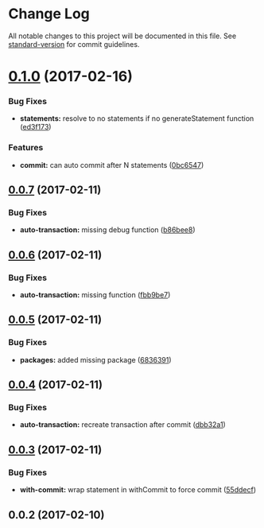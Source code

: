 # Change Log

All notable changes to this project will be documented in this file. See [standard-version](https://github.com/conventional-changelog/standard-version) for commit guidelines.

<a name="0.1.0"></a>
# [0.1.0](https://github.com/duplotech/stream-to-neo4j/compare/v0.0.7...v0.1.0) (2017-02-16)


### Bug Fixes

* **statements:** resolve to no statements if no generateStatement function ([ed3f173](https://github.com/duplotech/stream-to-neo4j/commit/ed3f173))


### Features

* **commit:** can auto commit after N statements ([0bc6547](https://github.com/duplotech/stream-to-neo4j/commit/0bc6547))



<a name="0.0.7"></a>
## [0.0.7](https://github.com/duplotech/stream-to-neo4j/compare/v0.0.6...v0.0.7) (2017-02-11)


### Bug Fixes

* **auto-transaction:** missing debug function ([b86bee8](https://github.com/duplotech/stream-to-neo4j/commit/b86bee8))



<a name="0.0.6"></a>
## [0.0.6](https://github.com/duplotech/stream-to-neo4j/compare/v0.0.5...v0.0.6) (2017-02-11)


### Bug Fixes

* **auto-transaction:** missing function ([fbb9be7](https://github.com/duplotech/stream-to-neo4j/commit/fbb9be7))



<a name="0.0.5"></a>
## [0.0.5](https://github.com/duplotech/stream-to-neo4j/compare/v0.0.4...v0.0.5) (2017-02-11)


### Bug Fixes

* **packages:** added missing package ([6836391](https://github.com/duplotech/stream-to-neo4j/commit/6836391))



<a name="0.0.4"></a>
## [0.0.4](https://github.com/duplotech/stream-to-neo4j/compare/v0.0.3...v0.0.4) (2017-02-11)


### Bug Fixes

* **auto-transaction:** recreate transaction after commit ([dbb32a1](https://github.com/duplotech/stream-to-neo4j/commit/dbb32a1))



<a name="0.0.3"></a>
## [0.0.3](https://github.com/duplotech/stream-to-neo4j/compare/v0.0.2...v0.0.3) (2017-02-11)


### Bug Fixes

* **with-commit:** wrap statement in withCommit to force commit ([55ddecf](https://github.com/duplotech/stream-to-neo4j/commit/55ddecf))



<a name="0.0.2"></a>
## 0.0.2 (2017-02-10)
